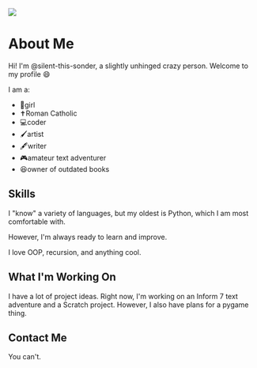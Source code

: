 <img src="https://avatars.githubusercontent.com/u/143755460?v=4">
<h1>About Me</h1>
<p>Hi! I'm @silent-this-sonder, a slightly unhinged crazy person. Welcome to my profile 😄</p>

<p>I am a:</p>
<ul>
<li>👧girl</li>
<li>✝️Roman Catholic</li>
<li>💻coder</li>
<li>🖌️artist</li>
<li>🖋️writer</li>
<li>🎮amateur text adventurer</li>
<li>😆owner of outdated books</li>
</ul>

<h2>Skills</h2>
<p>I "know" a variety of languages, but my oldest is Python, which I am most comfortable with.</p>
<p>However, I'm always ready to learn and improve.</p>
<p>I love OOP, recursion, and anything cool.</p>

<h2>What I'm Working On</h2>
<p>I have a lot of project ideas.  Right now, I'm working on an Inform 7 text adventure and a Scratch project.  However, I also have plans for a pygame thing.</p>

<h2>Contact Me</h2>
<p>You can't.</p>
